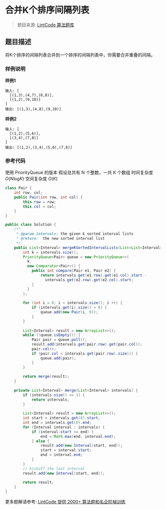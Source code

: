 # 合并K个排序间隔列表
 > 题目来源: [LintCode 算法题库](https://www.lintcode.com/problem/merge-k-sorted-interval-lists/?utm_source=sc-github-wzz)
 ## 题目描述
 将K个排序的间隔列表合并到一个排序的间隔列表中，你需要合并重叠的间隔。
 ### 样例说明
 **样例1**

```
输入: [
  [(1,3),(4,7),(6,8)],
  [(1,2),(9,10)]
]
输出: [(1,3),(4,8),(9,10)]
```

**样例2**

```
输入: [
  [(1,2),(5,6)],
  [(3,4),(7,8)]
]
输出: [(1,2),(3,4),(5,6),(7,8)]
```
 ### 参考代码
 使用 PriorityQueue 的版本
假设总共有 N 个整数，一共 K 个数组
时间复杂度 $O(NlogK)$
空间复杂度 $O(K)$
```java
class Pair {
    int row, col;
    public Pair(int row, int col) {
        this.row = row;
        this.col = col;
    }
}

public class Solution {
    /**
     * @param intervals: the given k sorted interval lists
     * @return:  the new sorted interval list
     */
    public List<Interval> mergeKSortedIntervalLists(List<List<Interval>> intervals) {
        int k = intervals.size();
        PriorityQueue<Pair> queue = new PriorityQueue<>(
          k,
          new Comparator<Pair>() {
            public int compare(Pair e1, Pair e2) {
                return intervals.get(e1.row).get(e1.col).start - 
                  intervals.get(e2.row).get(e2.col).start;
            }
          }
        );
        
        for (int i = 0; i < intervals.size(); i ++) {
            if (intervals.get(i).size() > 0) {
                queue.add(new Pair(i, 0));
            }
        }
        
        List<Interval> result = new ArrayList<>();
        while (!queue.isEmpty()) {
            Pair pair = queue.poll();
            result.add(intervals.get(pair.row).get(pair.col));
            pair.col++;
            if (pair.col < intervals.get(pair.row).size()) {
                queue.add(pair);
            }
        }
        
        return merge(result);
    }
    
    private List<Interval> merge(List<Interval> intervals) {
        if (intervals.size() <= 1) {
            return intervals;
        }
        
        List<Interval> result = new ArrayList<>();
        int start = intervals.get(0).start;
        int end = intervals.get(0).end;
        for (Interval interval : intervals) {
            if (interval.start <= end) {
                end = Math.max(end, interval.end);
            } else {
                result.add(new Interval(start, end));
                start = interval.start;
                end = interval.end;
            }
        }
        // kickoff the last interval
        result.add(new Interval(start, end));
        
        return result;
    }
}
```
 更多题解请参考: [LintCode 提供 2000+ 算法题和名企阶梯训练](https://www.lintcode.com/problem/?utm_source=sc-github-wzz)